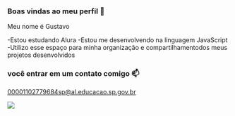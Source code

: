 ### Boas vindas ao meu perfil 💟

Meu nome é Gustavo

-Estou estudando Alura
-Estou me desenvolvendo na linguagem JavaScript
-Utilizo esse espaço para minha organização e compartilhamentodos meus projetos desenvolvidos

### você entrar em um contato comigo 📫

00001102779684sp@al.educacao.sp.gov.br

![](https://media1.tenor.com/m/ZCxwVKNGulcAAAAd/carlos-sumar%C3%A9.gif)

